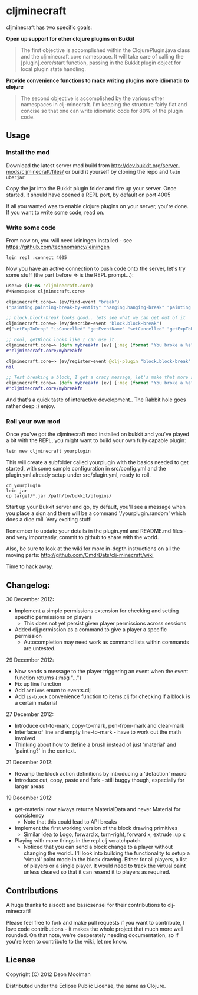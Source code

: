 # cljminecraft

cljminecraft has two specific goals:

**Open up support for other clojure plugins on Bukkit**
> The first objective is accomplished within the ClojurePlugin.java
> class and the cljminecraft.core namespace. It will take care of
> calling the [plugin].core/start function, passing in the Bukkit plugin
> object for local plugin state handling.

**Provide convenience functions to make writing plugins more idiomatic to clojure**
> The second objective is accomplished by the various other namespaces
> in clj-minecraft. I'm keeping the structure fairly flat and concise so
> that one can write idiomatic code for 80% of the plugin code.

## Usage

### Install the mod

Download the latest server mod build from http://dev.bukkit.org/server-mods/cljminecraft/files/ or build it yourself by cloning the repo and `lein uberjar`

Copy the jar into the Bukkit plugin folder and fire up your server. Once started, it should have opened a REPL port, by default on port 4005

If all you wanted was to enable clojure plugins on your server, you're done. If you want to write some code, read on.

### Write some code

From now on, you will need leiningen installed - see https://github.com/technomancy/leiningen

```
lein repl :connect 4005
```

Now you have an active connection to push code onto the server, let's try some stuff (the part before => is the REPL prompt...):

```clojure
user=> (in-ns 'cljminecraft.core)
#<Namespace cljminecraft.core>

cljminecraft.core=> (ev/find-event "break")
("painting.painting-break-by-entity" "hanging.hanging-break" "painting.painting-break" "entity.entity-break-door" "hanging.hanging-break-by-entity" "player.player-item-break" "block.block-break")

;; block.block-break looks good.. lets see what we can get out of it
cljminecraft.core=> (ev/describe-event "block.block-break")
#{"setExpToDrop" "isCancelled" "getEventName" "setCancelled" "getExpToDrop" "getPlayer" "getBlock"}

;; Cool, getBlock looks like I can use it..
cljminecraft.core=> (defn mybreakfn [ev] {:msg (format "You broke a %s" (.getBlock ev))})
#'cljminecraft.core/mybreakfn

cljminecraft.core=> (ev/register-event @clj-plugin "block.block-break" #'mybreakfn)
nil

;; Test breaking a block, I get a crazy message, let's make that more sane
cljminecraft.core=> (defn mybreakfn [ev] {:msg (format "You broke a %s" (.getType (.getBlock ev)))})
#'cljminecraft.core/mybreakfn
```

And that's a quick taste of interactive development.. The Rabbit hole goes rather deep :) enjoy.

### Roll your own mod

Once you've got the cljminecraft mod installed on bukkit and you've played a bit with the REPL, you might want to build your own fully capable plugin:

```
lein new cljminecraft yourplugin
```

This will create a subfolder called yourplugin with the basics needed to get started, with some sample configuration in src/config.yml and the plugin.yml already setup under src/plugin.yml, ready to roll.

```
cd yourplugin
lein jar
cp target/*.jar /path/to/bukkit/plugins/
```

Start up your Bukkit server and go, by default, you'll see a message when you place a sign and there will be a command '/yourplugin.random' which does a dice roll. Very exciting stuff!

Remember to update your details in the plugin.yml and README.md files - and very importantly, commit to github to share with the world.

Also, be sure to look at the wiki for more in-depth instructions on all the moving parts: http://github.com/CmdrDats/clj-minecraft/wiki

Time to hack away.

## Changelog:

30 December 2012:
 - Implement a simple permissions extension for checking and setting specific permissions on players
   - This does not yet persist given player permissions across sessions
 - Added clj.permission as a command to give a player a specific permission
   - Autocompletion may need work as command lists within commands are untested.
 
29 December 2012:
 - Now sends a message to the player triggering an event when the event function returns {:msg "..."}
 - Fix up line function
 - Add `actions` enum to events.clj
 - Add `is-block` convenience function to items.clj for checking if a block is a certain material
 
27 December 2012:
 - Introduce cut-to-mark, copy-to-mark, pen-from-mark and clear-mark
 - Interface of line and empty line-to-mark - have to work out the math involved
 - Thinking about how to define a brush instead of just 'material' and 'painting?' in the context.
 
21 December 2012:
 - Revamp the block action definitions by introducing a 'defaction' macro
 - Introduce cut, copy, paste and fork - still buggy though, especially for larger areas

19 December 2012:
 - get-material now always returns MaterialData and never Material for consistency
   - Note that this could lead to API breaks
 - Implement the first working version of the block drawing primitives
   - Similar idea to Logo, forward x, turn-right, forward x, extrude :up x
 - Playing with more things in the repl.clj scratchpatch
   - Noticed that you can send a block change to a player without changing the world.. I'll look into building the functionality to setup a 'virtual' paint mode in the block drawing. Either for all players, a list of players or a single player. It would need to track the virtual paint unless cleared so that it can resend it to players as required.
   
## Contributions

A huge thanks to aiscott and basicsensei for their contributions to clj-minecraft!

Please feel free to fork and make pull requests if you want to contribute,
I love code contributions - it makes the whole project that much more well rounded.
On that note, we're desperately needing documentation, so if you're keen to contribute
to the wiki, let me know.

## License

Copyright (C) 2012 Deon Moolman

Distributed under the Eclipse Public License, the same as Clojure.
